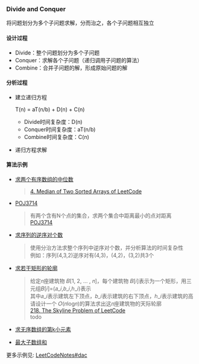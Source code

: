 ### Divide and Conquer

  将问题划分为多个子问题求解，分而治之，各个子问题相互独立

#### 设计过程

- Divide：整个问题划分为多个子问题
- Conquer：求解各个子问题（递归调用子问题的算法）
- Combine：合并子问题的解，形成原始问题的解

#### 分析过程

- 建立递归方程

	T(n) = aT(n/b) + D(n) + C(n)  
	- Divide时间复杂度：D(n)
	- Conquer时间复杂度：aT(n/b)
	- Combine时间复杂度：C(n)

- 递归方程求解

#### 算法示例

- [求两个有序数组的中位数](/DivideAndConquer/median.md)
	> [4. Median of Two Sorted Arrays of LeetCode](https://leetcode.com/problems/median-of-two-sorted-arrays/description/)

- [POJ3714](/DivideAndConquer/poj3714.md)
	> 有两个含有N个点的集合，求两个集合中距离最小的点对距离  
      [POJ3714](http://poj.org/problem?id=3714)

- [求序列的逆序对个数](/DivideAndConquer/reverse_pair.md)
	> 使用分治方法求整个序列中逆序对个数，并分析算法的时间复杂性  
	  例如：序列(4,3,2)逆序对有(4,3)，(4,2)，(3,2)共3个

- [求若干矩形的轮廓](/DivideAndConquer/outline_of_rec.md)
	> 给定𝑛座建筑物 𝐵[1, 2, … , 𝑛]，每个建筑物 𝐵[𝑖]表示为一个矩形，用三元组𝐵[𝑖]=(𝑎_𝑖,𝑏_𝑖,ℎ_𝑖)表示    
	  其中𝑎_𝑖表示建筑左下顶点，𝑏_𝑖表示建筑的右下顶点，ℎ_𝑖表示建筑的高    
	  请设计一个 𝑂(𝑛log𝑛)的算法求出这𝑛座建筑物的天际轮廓  
	  [218. The Skyline Problem of LeetCode](https://leetcode.com/problems/the-skyline-problem/description/)  
	  todo

- [求无序数组的第k小元素](/DivideAndConquer/find_k_th.md)

- [最大子数组和](/DivideAndConquer/max_subarray.md)


更多示例见: [LeetCodeNotes#dac](https://github.com/xfwangmm/LeetCodeNotes/blob/master/notes/dac.md)

